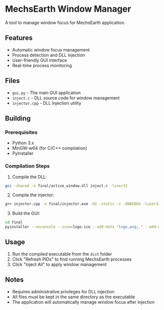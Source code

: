 # MechsEarth Window Manager

A tool to manage window focus for MechsEarth application.

## Features

- Automatic window focus management
- Process detection and DLL injection
- User-friendly GUI interface
- Real-time process monitoring

## Files

- `gui.py` - The main GUI application
- `inject.c` - DLL source code for window management
- `injector.cpp` - DLL injection utility

## Building

### Prerequisites

- Python 3.x
- MinGW-w64 (for C/C++ compilation)
- PyInstaller

### Compilation Steps

1. Compile the DLL:
```bash
gcc -shared -o final/active_window.dll inject.c -luser32
```

2. Compile the injector:
```bash
g++ injector.cpp -o final/injector.exe -O2 -static -s -DNDEBUG -luser32
```

3. Build the GUI:
```bash
cd final
pyinstaller --noconsole --icon=logo.ico --add-data "logo.png;." --add-data "logo.ico;." --add-data "active_window.dll;." --add-data "injector.exe;." gui.py
```

## Usage

1. Run the compiled executable from the `dist` folder
2. Click "Refresh PIDs" to find running MechsEarth processes
3. Click "Inject All" to apply window management

## Notes

- Requires administrative privileges for DLL injection
- All files must be kept in the same directory as the executable
- The application will automatically manage window focus after injection 